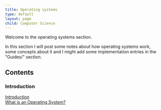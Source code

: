```yaml
---
title: Operating systems
type: default
layout: page
child: Computer Science
---
```


Welcome to the operating systems section.

In this section I will post some notes about how operating systems work, some
concepts about it and I might add some implementation entries in the "Guides/"
section.

## Contents

### Introduction

[Introduction](/computer-science/os/intro/intro)<br>
[What is an Operating System?](/computer-science/os/intro/what-is)<br>
